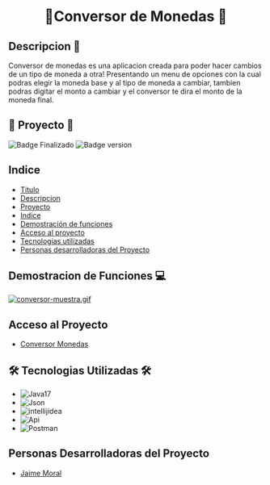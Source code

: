 <h1 align="center"> &#128184;Conversor de Monedas &#128184;</h1>


## Descripcion &#128221;
Conversor de monedas es una aplicacion creada para poder hacer cambios de un tipo de moneda a otra! Presentando un menu de opciones con la cual podras elegir la moneda base y al tipo de moneda a cambiar, tambien podras digitar el monto a cambiar y el conversor te dira el monto de la moneda final.
##  &#128679; Proyecto &#128679;
![Badge Finalizado](https://img.shields.io/badge/Status-Finalizado-green
) ![Badge version](https://img.shields.io/badge/version-1.0-blue)


## Indice
* [Titulo](#Conversor-de-Monedas)
* [Descripcion](#Descripcion)
* [Proyecto](#Proyecto)
* [Indice](#Indice)
* [Demostración de funciones](#Demostracion-de-Funciones)
* [Acceso al proyecto](#Acceso-al-Proyecto)
* [Tecnologias utilizadas](#Tecnologias-Utilizadas)
* [Personas desarrolladoras del Proyecto](#Personas-Desarrolladoras-del-Proyecto)


## Demostracion de Funciones &#128187;
[![conversor-muestra.gif](https://i.postimg.cc/pTHd1Gfr/conversor-muestra.gif)](https://postimg.cc/06VxzCH1)

## Acceso al Proyecto
- [Conversor Monedas](https://github.com/jaimemor24/conversor-monedas)
## &#128736; Tecnologias Utilizadas &#128736;
- ![Java17]( https://img.shields.io/badge/-Java17-000000.svg?style=flat&logo=Java17)
- ![Json]( https://img.shields.io/badge/-json-000000.svg?style=plastic&logo=json)
- ![intellijidea]( https://img.shields.io/badge/-intellijIDEA-000000.svg?style=plastic&logo=intellijidea)
- ![Api]( https://img.shields.io/badge/-Api-000000.svg?style=flat&logo=Api)
- ![Postman]( https://img.shields.io/badge/-Postman-000000.svg?style=plastic&logo=Postman)
## Personas Desarrolladoras del Proyecto

- [Jaime Moral](https://github.com/jaimemor24) 
